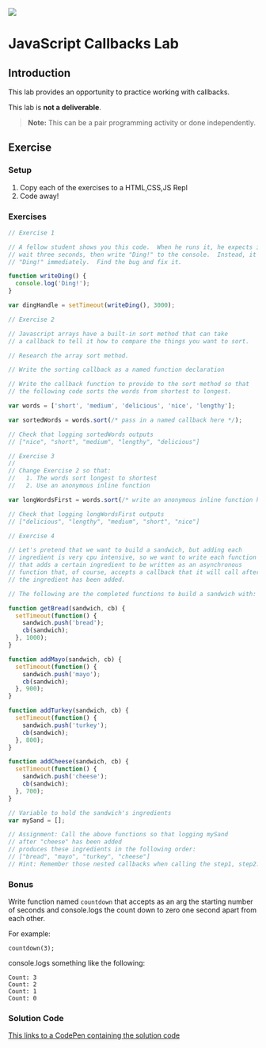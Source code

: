 ![](https://i.imgur.com/Lx8fen4.png)

# JavaScript Callbacks Lab

## Introduction

This lab provides an opportunity to practice working with callbacks.

This lab is **not a deliverable**.


> **Note:** This can be a pair programming activity or done independently.

## Exercise

### Setup

1. Copy each of the exercises to a HTML,CSS,JS Repl
3. Code away!

### Exercises

```js
// Exercise 1

// A fellow student shows you this code.  When he runs it, he expects it to
// wait three seconds, then write "Ding!" to the console.  Instead, it writes
// "Ding!" immediately.  Find the bug and fix it.

function writeDing() {
  console.log('Ding!');
}

var dingHandle = setTimeout(writeDing(), 3000);
```

```js
// Exercise 2

// Javascript arrays have a built-in sort method that can take
// a callback to tell it how to compare the things you want to sort.

// Research the array sort method.

// Write the sorting callback as a named function declaration

// Write the callback function to provide to the sort method so that
// the following code sorts the words from shortest to longest.

var words = ['short', 'medium', 'delicious', 'nice', 'lengthy'];

var sortedWords = words.sort(/* pass in a named callback here */);

// Check that logging sortedWords outputs
// ["nice", "short", "medium", "lengthy", "delicious"]
```

```js
// Exercise 3
//
// Change Exercise 2 so that:
//   1. The words sort longest to shortest
//   2. Use an anonymous inline function

var longWordsFirst = words.sort(/* write an anonymous inline function here */);

// Check that logging longWordsFirst outputs
// ["delicious", "lengthy", "medium", "short", "nice"]
```

```js
// Exercise 4

// Let's pretend that we want to build a sandwich, but adding each
// ingredient is very cpu intensive, so we want to write each function
// that adds a certain ingredient to be written as an asynchronous
// function that, of course, accepts a callback that it will call after
// the ingredient has been added.

// The following are the completed functions to build a sandwich with:

function getBread(sandwich, cb) {
  setTimeout(function() {
    sandwich.push('bread');
    cb(sandwich);
  }, 1000);
}

function addMayo(sandwich, cb) {
  setTimeout(function() {
    sandwich.push('mayo');
    cb(sandwich);
  }, 900);
}

function addTurkey(sandwich, cb) {
  setTimeout(function() {
    sandwich.push('turkey');
    cb(sandwich);
  }, 800);
}

function addCheese(sandwich, cb) {
  setTimeout(function() {
    sandwich.push('cheese');
    cb(sandwich);
  }, 700);
}

// Variable to hold the sandwich's ingredients
var mySand = [];

// Assignment: Call the above functions so that logging mySand
// after "cheese" has been added
// produces these ingredients in the following order:
// ["bread", "mayo", "turkey", "cheese"]
// Hint: Remember those nested callbacks when calling the step1, step2...

```

### Bonus

Write function named `countdown` that accepts as an arg the starting number of seconds and console.logs the count down to zero one second apart from each other.

For example:

`countdown(3);`

console.logs something like the following:

```
Count: 3
Count: 2
Count: 1
Count: 0
```

### Solution Code

[This links to a CodePen containing the solution code](http://codepen.io/jim-clark/pen/yYbYBo?editors=001)